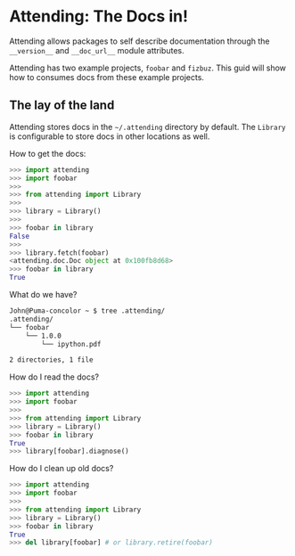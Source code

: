 # Attending: The Docs in!
Attending allows packages to self describe documentation through  the `__version__` and `__doc_url__` module attributes. 

Attending has two example projects, `foobar` and `fizbuz`. This guid will show how to consumes docs from these example 
projects. 

## The lay of the land
Attending stores docs in the `~/.attending` directory by default. The `Library` is configurable to store docs in other
locations as well. 

How to get the docs:
```python
>>> import attending
>>> import foobar
>>>
>>> from attending import Library
>>>
>>> library = Library()
>>>
>>> foobar in library
False
>>>
>>> library.fetch(foobar)
<attending.doc.Doc object at 0x100fb8d68>
>>> foobar in library
True
```

What do we have? 
```bash
John@Puma-concolor ~ $ tree .attending/
.attending/
└── foobar
    └── 1.0.0
        └── ipython.pdf

2 directories, 1 file
```

How do I read the docs?
```python
>>> import attending
>>> import foobar
>>>
>>> from attending import Library
>>> library = Library()
>>> foobar in library
True
>>> library[foobar].diagnose()
```

How do I clean up old docs?
```python
>>> import attending
>>> import foobar
>>>
>>> from attending import Library
>>> library = Library()
>>> foobar in library
True
>>> del library[foobar] # or library.retire(foobar)
```
